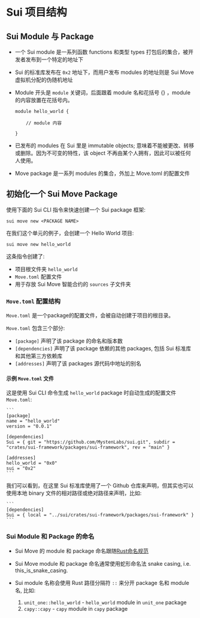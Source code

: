 # Sui 项目结构 

## Sui Module 与 Package

- 一个 Sui module 是一系列函数 functions 和类型 types 打包后的集合，被开发者发布到一个特定的地址下

- Sui 的标准库发布在 `0x2` 地址下，而用户发布 modules 的地址则是 Sui Move 虚拟机分配的伪随机地址

- Module 开头是 `module` 关键词，后面跟着 module 名和花括号 {} ，module 的内容放置在花括号内。

    ```
    module hello_world {

        // module 内容

    }
    ```

- 已发布的 modules 在 Sui 里是 immutable objects; 意味着不能被更改、转移或删除。因为不可变的特性，该 object 不再由某个人拥有，因此可以被任何人使用。

- Move package 是一系列 modules 的集合，外加上 Move.toml 的配置文件

## 初始化一个 Sui Move Package

使用下面的 Sui CLI 指令来快速创建一个 Sui package 框架:

`sui move new <PACKAGE NAME>`

在我们这个单元的例子，会创建一个 Hello World 项目:

`sui move new hello_world`

这条指令创建了: 
- 项目根文件夹 `hello_world`
- `Move.toml` 配置文件
- 用于存放 Sui Move 智能合约的 `sources` 子文件夹

### `Move.toml` 配置结构

`Move.toml` 是一个package的配置文件，会被自动创建于项目的根目录。

`Move.toml` 包含三个部分:

- `[package]` 声明了该 package 的命名和版本数  
- `[dependencies]` 声明了该 package 依赖的其他 packages, 包括 Sui 标准库和其他第三方依赖库
- `[addresses]` 声明了该 packages 源代码中地址的别名

#### 示例 `Move.toml` 文件

这是使用 Sui CLI 命令生成 `hello_world` package 时自动生成的配置文件 `Move.toml`:

    ```
    [package]
    name = "hello_world"
    version = "0.0.1"

    [dependencies]
    Sui = { git = "https://github.com/MystenLabs/sui.git", subdir = "crates/sui-framework/packages/sui-framework", rev = "main" }

    [addresses]
    hello_world = "0x0"
    sui = "0x2"
    ```

我们可以看到，在这里 Sui 标准库使用了一个 Github 仓库来声明，但其实也可以使用本地 binary 文件的相对路径或绝对路径来声明，比如:

    ```
    [dependencies]
    Sui = { local = "../sui/crates/sui-framework/packages/sui-framework" } 
    ```

### Sui Module 和 Package 的命名

- Sui Move 的 module 和 package 命名跟随[Rust命名规范](https://rust-lang.github.io/api-guidelines/naming.html)

- Sui Move module 和 package 命名通常使用蛇形命名法 snake casing, i.e. this_is_snake_casing.

- Sui module 名称会使用 Rust 路径分隔符 `::` 来分开 package 名和 module 名, 比如:
    1. `unit_one::hello_world` - `hello_world` module in `unit_one` package
    2. `capy::capy` - `capy` module in `capy` package
